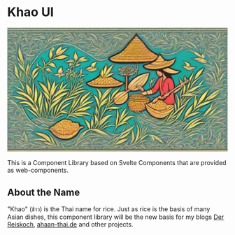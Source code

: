 # Khao UI

![Khao UI](khao_ui_logo.jpg "Khao UI")

This is a Component Library based on Svelte Components that are provided as web-components.

## About the Name

"Khao" (ข้าว) is the Thai name for rice. Just as rice is the basis of many Asian dishes, this component library will be the new basis for my blogs [Der Reiskoch](https://www.der-reiskoch.de/), [ahaan-thai.de](https://www.ahaan-thai.de/) and other projects.
